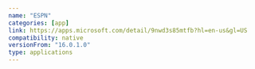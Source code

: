 ```yaml
---
name: "ESPN"
categories: [app]
link: https://apps.microsoft.com/detail/9nwd3s85mtfb?hl=en-us&gl=US
compatibility: native
versionFrom: "16.0.1.0"
type: applications
---
```


